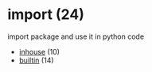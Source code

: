 # import (24)
import package and use it in python code

+ [inhouse](inhouse/README.md) (10)
+ [builtin](builtin/README.md) (14)
